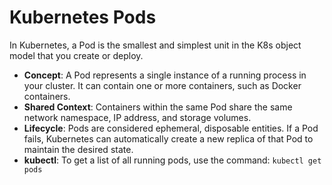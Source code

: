 # Kubernetes Pods

In Kubernetes, a Pod is the smallest and simplest unit in the K8s object model that you create or deploy.
- **Concept**: A Pod represents a single instance of a running process in your cluster. It can contain one or more containers, such as Docker containers.
- **Shared Context**: Containers within the same Pod share the same network namespace, IP address, and storage volumes.
- **Lifecycle**: Pods are considered ephemeral, disposable entities. If a Pod fails, Kubernetes can automatically create a new replica of that Pod to maintain the desired state.
- **kubectl**: To get a list of all running pods, use the command: `kubectl get pods`